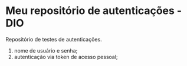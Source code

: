 # Meu repositório de autenticações - DIO
Repositório de testes de autenticações.
1. nome de usuário e senha;
2. autenticação via token de acesso pessoal;